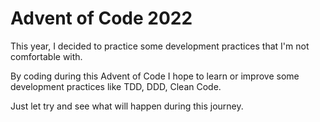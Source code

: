 # Advent of Code 2022

This year, I decided to practice some development practices that I'm not comfortable with.

By coding during this Advent of Code I hope to learn or improve some development practices like TDD, DDD, Clean Code.

Just let try and see what will happen during this journey.